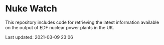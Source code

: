 # Nuke Watch

This repository includes code for retrieving the latest information available on the output of EDF nuclear power plants in the UK.

Last updated: 2021-03-09 23:06